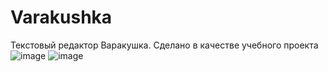 # Varakushka
Текстовый редактор Варакушка. Сделано в качестве учебного проекта
![image](https://user-images.githubusercontent.com/99981781/201469658-ee199458-4a6c-482b-b534-91c622b3bff2.png)
![image](https://user-images.githubusercontent.com/99981781/201469732-03c1db36-5fb7-4309-b2ac-8ccf9423bcd3.png)

